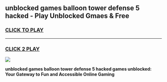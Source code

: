 
## unblocked games balloon tower defense 5 hacked - Play Unblocked Gmaes & Free
<h3>
<a href="https://news.freeplayer.one?title=unblocked_games_balloon_tower_defense_5_hacked&ref=23F">CLICK TO PLAY</a></h3>
<hr>

<h3>
<a href="https://news.freeplayer.one?title=unblocked_games_balloon_tower_defense_5_hacked&ref=23F">CLICK 2 PLAY</a>
  
</h3>

<a href="https://news.freeplayer.one?title=unblocked_games_balloon_tower_defense_5_hacked&ref=23F/"><img src="https://clearcache.store/games.png"></a>


**unblocked games balloon tower defense 5 hacked games unblocked: Your Gateway to Fun and Accessible Online Gaming**
